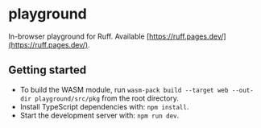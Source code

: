 # playground

In-browser playground for Ruff. Available [https://ruff.pages.dev/](https://ruff.pages.dev/).

## Getting started

- To build the WASM module, run `wasm-pack build --target web --out-dir playground/src/pkg` from the
  root directory.
- Install TypeScript dependencies with: `npm install`.
- Start the development server with: `npm run dev`.
